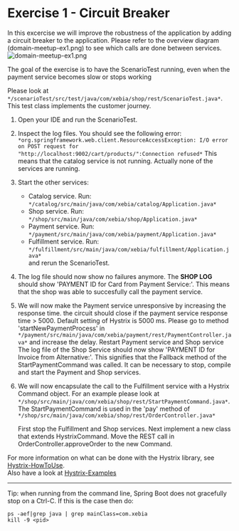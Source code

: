 # Exercise 1 - Circuit Breaker
In this excercise we will improve the robustness of the application by adding a circuit breaker to the application. 
Please refer to the overview diagram (domain-meetup-ex1.png) to see which calls are done between services. 
![domain-meetup-ex1.png](https://raw.githubusercontent.com/xebia/microservices-breaking-up-a-monolith/master/src/exercise-circuitbreaker/domain-meetup-ex1.png)

The goal of the exercise is to have the ScenarioTest running, even when the payment service becomes slow or stops working

Please look at `*/scenarioTest/src/test/java/com/xebia/shop/rest/ScenarioTest.java*`. This test class implements the customer journey.

1. Open your IDE and run the ScenarioTest. 

2. Inspect the log files. You should see the following error: `*org.springframework.web.client.ResourceAccessException: I/O error on POST request for "http://localhost:9002/cart/products/":Connection refused*`
   This means that the catalog service is not running. Actually none of the services are running. 

3. Start the other services:
    - Catalog service. Run: `*/catalog/src/main/java/com/xebia/catalog/Application.java*`
    - Shop service. Run: `*/shop/src/main/java/com/xebia/shop/Application.java*`
    - Payment service. Run: `*/payment/src/main/java/com/xebia/payment/Application.java*`
    - Fulfillment service. Run: `*/fulfillment/src/main/java/com/xebia/fulfillment/Application.java*`  
   and rerun the ScenarioTest.

4. The log file should now show no failures anymore. The **SHOP LOG** should show 'PAYMENT ID for Card from Payment Service:'. This means that the shop was able to succesfully call the payment service.

5. We will now make the Payment service unresponsive by increasing the response time. the circuit should close if the payment service response time > 5000. 
     Default setting of Hystrix is 5000 ms. Please go to method 'startNewPaymentProcess' in `*/payment/src/main/java/com/xebia/payment/rest/PaymentController.java*` and increase the delay.
     Restart Payment service and Shop service  The log file of the Shop Service should now show  'PAYMENT ID for Invoice from Alternative:'. This signifies that the Fallback method of the StartPaymentCommand was called.
     It can be necessary to stop, compile and start the Payment and Shop services.
 
6. We will now encapsulate the call to the Fulfillment service with a Hystrix Command object. For an example please look at 
   `*/shop/src/main/java/com/xebia/shop/rest/StartPaymentCommand.java*`. The StartPaymentCommand is used in the 'pay' method of `*/shop/src/main/java/com/xebia/shop/rest/OrderController.java*`

   First stop the Fulfillment and Shop services. Next implement a new class that extends HystrixCommand. Move the REST call in OrderController.approveOrder to the new Command. 

For more information on what can be done with the Hystrix library, see [Hystrix-HowToUse](https://github.com/Netflix/Hystrix/wiki/How-To-Use).   
Also have a look at [Hystrix-Examples](https://github.com/Netflix/Hystrix/tree/master/hystrix-examples/src/main/java/com/netflix/hystrix/examples) 

---------
Tip: when running from the command line, Spring Boot does not gracefully stop on a Ctrl-C. If this is the case then do:
```
ps -aef|grep java | grep mainClass=com.xebia
kill -9 <pid>
```
